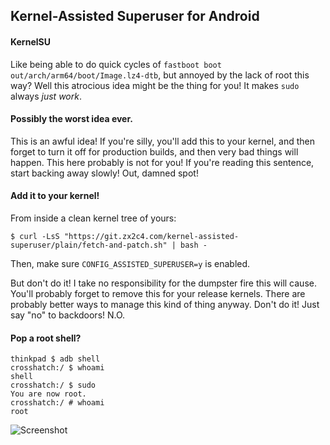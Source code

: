 ## Kernel-Assisted Superuser for Android

#### KernelSU

Like being able to do quick cycles of `fastboot boot
out/arch/arm64/boot/Image.lz4-dtb`, but annoyed by the lack of root this way?
Well this atrocious idea might be the thing for you! It makes `sudo` always _just
work_.

#### Possibly the worst idea ever.

This is an awful idea! If you're silly, you'll add this to your kernel, and
then forget to turn it off for production builds, and then very bad things will
happen. This here probably is not for you! If you're reading this sentence,
start backing away slowly! Out, damned spot!

#### Add it to your kernel!

From inside a clean kernel tree of yours:

```
$ curl -LsS "https://git.zx2c4.com/kernel-assisted-superuser/plain/fetch-and-patch.sh" | bash -
```

Then, make sure `CONFIG_ASSISTED_SUPERUSER=y` is enabled.


But don't do it! I take no responsibility for the dumpster fire this will
cause. You'll probably forget to remove this for your release kernels. There
are probably better ways to manage this kind of thing anyway. Don't do it! Just
say "no" to backdoors! N.O.

#### Pop a root shell?

```
thinkpad $ adb shell
crosshatch:/ $ whoami
shell
crosshatch:/ $ sudo
You are now root.
crosshatch:/ # whoami
root
```

![Screenshot](screenshot.png)
